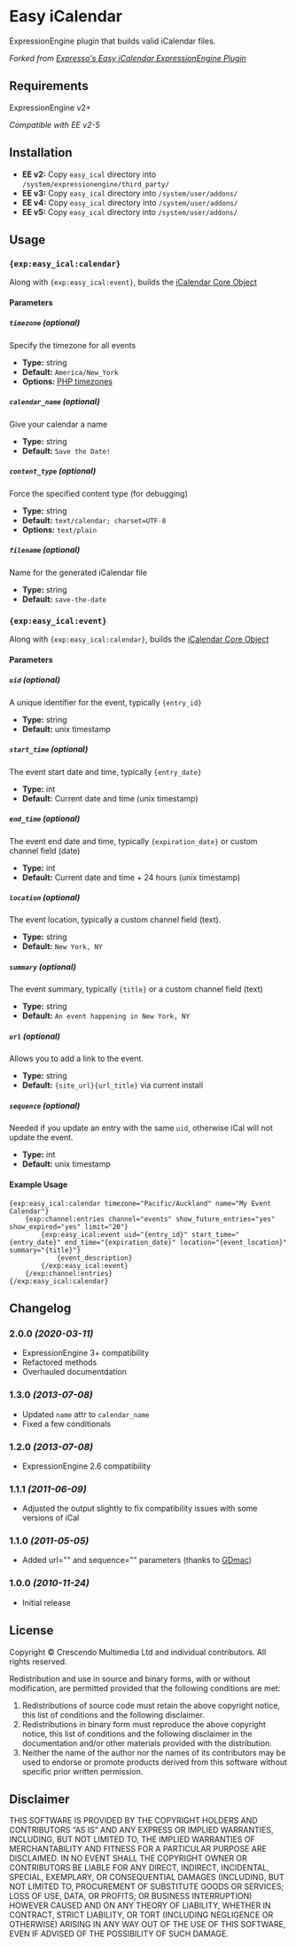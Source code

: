 # Easy iCalendar

ExpressionEngine plugin that builds valid iCalendar files.

*Forked from <a href="https://github.com/expressodev/easy_icalendar/" target="_blank" title="Expresso's Easy iCalendar ExpressionEngine Plugin">Expresso's Easy iCalendar ExpressionEngine Plugin</a>*

## Requirements

ExpressionEngine v2+

*Compatible with EE v2-5*

## Installation

- **EE v2:** Copy `easy_ical` directory into `/system/expressionengine/third_party/`
- **EE v3:** Copy `easy_ical` directory into `/system/user/addons/`
- **EE v4:** Copy `easy_ical` directory into `/system/user/addons/`
- **EE v5:** Copy `easy_ical` directory into `/system/user/addons/`

## Usage

### `{exp:easy_ical:calendar}`

Along with `{exp:easy_ical:event}`, builds the <a href="https://en.wikipedia.org/wiki/ICalendar#Core_object" target="_blank" title="Learn more about the iCalendar Core Object">iCalendar Core Object</a>

#### Parameters

##### `timezone` *(optional)*

Specify the timezone for all events

- **Type:** string
- **Default:** `America/New_York`
- **Options:** <a href="https://www.php.net/manual/en/timezones.php" target="_blank" title="Learn more about PHP timezones">PHP timezones</a>

##### `calendar_name` *(optional)*

Give your calendar a name

- **Type:** string
- **Default:** `Save the Date!`

##### `content_type` *(optional)*

Force the specified content type (for debugging)

- **Type:** string
- **Default:** `text/calendar; charset=UTF-8`
- **Options:** `text/plain`

##### `filename` *(optional)*

Name for the generated iCalendar file

- **Type:** string
- **Default:** `save-the-date`

### `{exp:easy_ical:event}`

Along with `{exp:easy_ical:calendar}`, builds the <a href="https://en.wikipedia.org/wiki/ICalendar#Core_object" target="_blank" title="Read more about the iCalendar Core Object">iCalendar Core Object</a>

#### Parameters

##### `uid` *(optional)*

A unique identifier for the event, typically `{entry_id}`

- **Type:** string
- **Default:** unix timestamp

##### `start_time` *(optional)*

The event start date and time, typically `{entry_date}`

- **Type:** int
- **Default:** Current date and time (unix timestamp)

##### `end_time` *(optional)*

The event end date and time, typically `{expiration_date}` or custom channel field (date)

- **Type:** int
- **Default:** Current date and time + 24 hours (unix timestamp)

##### `location` *(optional)*

The event location, typically a custom channel field (text).

- **Type:** string
- **Default:** `New York, NY`

##### `summary` *(optional)*

The event summary, typically `{title}` or a custom channel field (text)

- **Type:** string
- **Default:** `An event happening in New York, NY`

##### `url` *(optional)*

Allows you to add a link to the event.

- **Type:** string
- **Default:** `{site_url}{url_title}` via current install

##### `sequence` *(optional)*

Needed if you update an entry with the same `uid`, otherwise iCal will not update the event.

- **Type:** int
- **Default:** unix timestamp

#### Example Usage
```
{exp:easy_ical:calendar timezone="Pacific/Auckland" name="My Event Calendar"}
    {exp:channel:entries channel="events" show_future_entries="yes" show_expired="yes" limit="20"}
        {exp:easy_ical:event uid="{entry_id}" start_time="{entry_date}" end_time="{expiration_date}" location="{event_location}" summary="{title}"}
            {event_description}
        {/exp:easy_ical:event}
    {/exp:channel:entries}
{/exp:easy_ical:calendar}
```

## Changelog

### 2.0.0 *(2020-03-11)*

- ExpressionEngine 3+ compatibility
- Refactored methods
- Overhauled documentdation

### 1.3.0 *(2013-07-08)*

- Updated `name` attr to `calendar_name`
- Fixed a few conditionals

### 1.2.0 *(2013-07-08)*

- ExpressionEngine 2.6 compatibility

### 1.1.1 *(2011-06-09)*

- Adjusted the output slightly to fix compatibility issues with some versions of iCal

### 1.1.0 *(2011-05-05)*

- Added url="" and sequence="" parameters (thanks to [GDmac](http://github.com/GDmac))

### 1.0.0 *(2010-11-24)*

- Initial release

## License

Copyright © Crescendo Multimedia Ltd and individual contributors. All rights reserved.

Redistribution and use in source and binary forms, with or without modification, are permitted provided that the following conditions are met:

1. Redistributions of source code must retain the above copyright notice, this list of conditions and the following disclaimer.
2. Redistributions in binary form must reproduce the above copyright notice, this list of conditions and the following disclaimer in the documentation and/or other materials provided with the distribution.
3. Neither the name of the author nor the names of its contributors may be used to endorse or promote products derived from this software without specific prior written permission.

## Disclaimer

THIS SOFTWARE IS PROVIDED BY THE COPYRIGHT HOLDERS AND CONTRIBUTORS “AS IS” AND ANY EXPRESS OR IMPLIED WARRANTIES, INCLUDING, BUT NOT LIMITED TO, THE IMPLIED WARRANTIES OF MERCHANTABILITY AND FITNESS FOR A PARTICULAR PURPOSE ARE DISCLAIMED. IN NO EVENT SHALL THE COPYRIGHT OWNER OR CONTRIBUTORS BE LIABLE FOR ANY DIRECT, INDIRECT, INCIDENTAL, SPECIAL, EXEMPLARY, OR CONSEQUENTIAL DAMAGES (INCLUDING, BUT NOT LIMITED TO, PROCUREMENT OF SUBSTITUTE GOODS OR SERVICES; LOSS OF USE, DATA, OR PROFITS; OR BUSINESS INTERRUPTION) HOWEVER CAUSED AND ON ANY THEORY OF LIABILITY, WHETHER IN CONTRACT, STRICT LIABILITY, OR TORT (INCLUDING NEGLIGENCE OR OTHERWISE) ARISING IN ANY WAY OUT OF THE USE OF THIS SOFTWARE, EVEN IF ADVISED OF THE POSSIBILITY OF SUCH DAMAGE.
